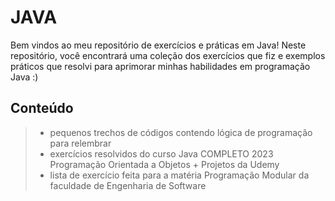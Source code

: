 # JAVA 

Bem vindos ao meu repositório de exercícios e práticas em Java! Neste repositório, você encontrará uma coleção dos exercícios que fiz e exemplos práticos que resolvi para aprimorar minhas habilidades em programação Java :)

## Conteúdo
>- pequenos trechos de códigos contendo lógica de programação para relembrar
>- exercícios resolvidos do curso Java COMPLETO 2023 Programação Orientada a Objetos + Projetos da Udemy
>- lista de exercício feita para a matéria Programação Modular da faculdade de Engenharia de Software
